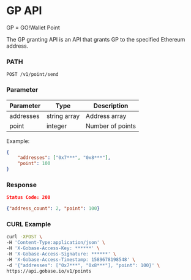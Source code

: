 # GP API

GP = GO!Wallet Point

The GP granting API is an API that grants GP to the specified Ethereum address.

### PATH
```
POST /v1/point/send
```

### Parameter

|  Parameter   |  Type            | Description       |
| ------------ | ---------------- | ----------------- |
|  addresses   |  string array    | Address array     |
|  point       |  integer         | Number of points  |

Example:
```json
{
	"addresses": ["0x7***", "0x8***"],
	"point": 100
}
```

### Response
```json
Status Code: 200

{"address_count": 2, "point": 100}
```

### CURL Example
```bash
curl -XPOST \
-H 'Content-Type:application/json' \
-H 'X-Gobase-Access-Key: ******' \
-H 'X-Gobase-Access-Signature: ******' \
-H 'X-Gobase-Access-Timestamp: 1589678198548' \
-d '{"addresses": ["0x7***", "0x8***"], "point": 100}' \
https://api.gobase.io/v1/points
```
